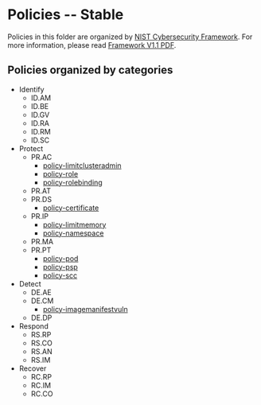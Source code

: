 # Policies -- Stable
Policies in this folder are organized by [NIST Cybersecurity Framework](https://www.nist.gov/cyberframework). For more information, please read [Framework V1.1 PDF](https://nvlpubs.nist.gov/nistpubs/CSWP/NIST.CSWP.04162018.pdf).

## Policies organized by categories

* Identify
  * ID.AM
  * ID.BE
  * ID.GV
  * ID.RA
  * ID.RM
  * ID.SC
* Protect
  * PR.AC
    * [policy-limitclusteradmin](./PR.AC/policy-limitclusteradmin.yaml)
    * [policy-role](./PR.AC/policy-role.yaml)
    * [policy-rolebinding](./PR.AC/policy-rolebinding.yaml)
  * PR.AT
  * PR.DS
    * [policy-certificate](./PR.DS/policy-certificate.yaml)
  * PR.IP
    * [policy-limitmemory](./PR.IP/policy-limitmemory.yaml)
    * [policy-namespace](./PR.IP/policy-namespace.yaml)
  * PR.MA
  * PR.PT
    * [policy-pod](./PR.PT/policy-pod.yaml)
    * [policy-psp](./PR.PT/policy-psp.yaml)
    * [policy-scc](./PR.PT/policy-scc.yaml)
* Detect
  * DE.AE
  * DE.CM
    * [policy-imagemanifestvuln](./DE.CM/policy-imagemanifestvuln.yaml)
  * DE.DP
* Respond
  * RS.RP
  * RS.CO
  * RS.AN
  * RS.IM
* Recover
  * RC.RP
  * RC.IM
  * RC.CO

